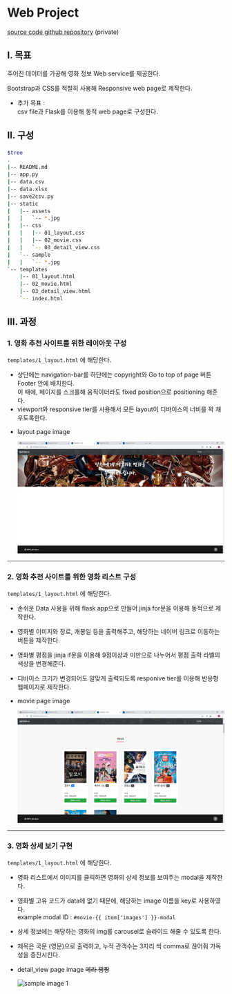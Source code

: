 # Web Project

[source code github repository](https://github.com/jiwookseo/web_project) (private)



## I. 목표

주어진 데이터를 가공해 영화 정보 Web service를 제공한다.

Bootstrap과 CSS를 적절히 사용해 Responsive web page로 제작한다.

+ 추가 목표 :  
  csv file과 Flask를 이용해 동적 web page로 구성한다.



## II. 구성

```bash
$tree
.
|-- README.md
|-- app.py
|-- data.csv
|-- data.xlsx
|-- save2csv.py
|-- static
|   |-- assets
|   |   `-- *.jpg
|   |-- css
|   |   |-- 01_layout.css
|   |   |-- 02_movie.css
|   |   `-- 03_detail_view.css
|   `-- sample
|   |   `-- *.jpg
`-- templates
    |-- 01_layout.html
    |-- 02_movie.html
    |-- 03_detail_view.html
    `-- index.html
```



## III. 과정

### 1. 영화 추천 사이트를 위한 레이아웃 구성  

`templates/1_layout.html` 에 해당한다.

* 상단에는 navigation-bar를 하단에는 copyright와 Go to top of page 버튼 Footer 안에 배치한다.  
  이 때에, 페이지를 스크롤해 움직이더라도 fixed position으로 positioning 해준다.
* viewport와 responsive tier를 사용해서 모든 layout이 디바이스의 너비를 꽉 채우도록한다.



- layout page image

   ![sample image 1](static/sample/sample_img_0.PNG)

   

---



### 2. 영화 추천 사이트를 위한 영화 리스트 구성  

`templates/1_layout.html` 에 해당한다.  

* 손쉬운 Data 사용을 위해 flask app으로 만들어 jinja for문을 이용해 동적으로 제작한다.  
* 영화별 이미지와 장르, 개봉일 등을 출력해주고, 해당하는 네이버 링크로 이동하는 버튼을 제작한다.
* 영화별 평점을 jinja if문을 이용해 9점이상과 미만으로 나누어서 평점 출력 라벨의 색상을 변경해준다.
* 디바이스 크기가 변경되어도 알맞게 출력되도록 responive tier를 이용해 반응형 웹페이지로 제작한다.



* movie page image

  ![sample image 1](static/sample/sample_img_1.PNG)



---



### 3. 영화 상세 보기 구현  

```templates/1_layout.html``` 에 해당한다.

- 영화 리스트에서 이미지를 클릭하면 영화의 상세 정보를 보여주는 modal을 제작한다.
- 영화별 고유 코드가 data에 없기 때문에, 해당하는 image 이름을 key로 사용하였다.  
  example modal ID :  `#movie-{{ item['images'] }}-modal`
- 상세 정보에는 해당하는 영화의 img를 carousel로 슬라이드 해줄 수 있도록 한다.
- 제목은 국문 (영문)으로 출력하고, 누적 관객수는 3자리 씩 comma로 끊어줘 가독성을 증진시킨다.



- detail_view page image  ~~메라 짱짱~~ 

  ![sample image 1](static/sample/sample_img_2.PNG)

